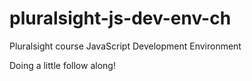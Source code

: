 # pluralsight-js-dev-env-ch
Pluralsight course JavaScript Development Environment

Doing a little follow along!
